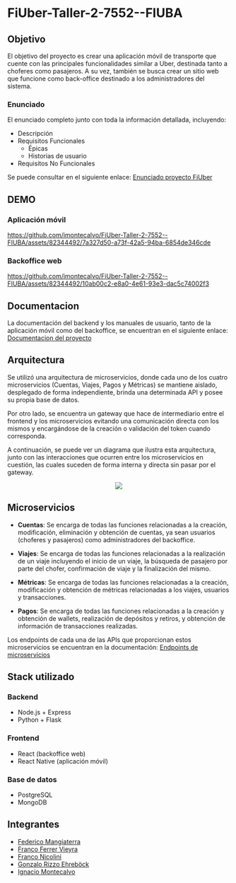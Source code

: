 # FiUber-Taller-2-7552--FIUBA

## Objetivo
El objetivo del proyecto es crear una aplicación móvil de transporte que cuente con las principales funcionalidades similar a Uber, destinada tanto a choferes como pasajeros.
A su vez, también se busca crear un sitio web que funcione como back-office destinado a los administradores del sistema.

### Enunciado
El enunciado completo junto con toda la información detallada, incluyendo:
* Descripción
* Requisitos Funcionales
  * Épicas 
  * Historias de usuario
* Requisitos No Funcionales

Se puede consultar en el siguiente enlace: [Enunciado proyecto FiUber](https://taller-de-programacion-2.github.io/tasks/statement/2022/2/enunciado/)


## DEMO
### Aplicación móvil
https://github.com/imontecalvo/FiUber-Taller-2-7552--FIUBA/assets/82344492/7a327d50-a73f-42a5-94ba-6854de346cde

### Backoffice web
https://github.com/imontecalvo/FiUber-Taller-2-7552--FIUBA/assets/82344492/10ab00c2-e8a0-4e61-93e3-dac5c74002f3

## Documentacion
La documentación del backend y los manuales de usuario, tanto de la aplicación móvil como del backoffice, se encuentran en el siguiente enlace: [Documentacion del proyecto](https://fiubergrupo6.github.io/fiuber-documentacion)

## Arquitectura
Se utilizó una arquitectura de microservicios, donde cada uno de los cuatro microservicios (Cuentas, Viajes, Pagos y Métricas) se mantiene aislado, desplegado de forma independiente, brinda una determinada API y posee su propia base de datos.

Por otro lado, se encuentra un gateway que hace de intermediario entre el frontend y los microservicios evitando una comunicación directa con los mismos y encargándose de la creación o validación del token cuando corresponda.

A continuación, se puede ver un diagrama que ilustra esta arquitectura, junto con las interacciones que ocurren entre los microservicios en cuestión, las cuales suceden de forma interna y directa sin pasar por el gateway.

<p align="center">
  <img src="https://github.com/imontecalvo/FiUber-Taller-2-7552--FIUBA/assets/82344492/90b5841b-380f-463c-b11e-7e73a050cfa4" />
</p>

## Microservicios
* **Cuentas**: Se encarga de todas las funciones relacionadas a la creación, modificación, eliminación y obtención de cuentas, ya sean usuarios (choferes y pasajeros) como administradores del backoffice.
  
* **Viajes**: Se encarga de todas las funciones relacionadas a la realización de un viaje incluyendo el inicio de un viaje, la búsqueda de pasajero por parte del chofer, confirmación de viaje y la finalización del mismo.
  
* **Métricas**: Se encarga de todas las funciones relacionadas a la creación, modificación y obtención de métricas relacionadas a los viajes, usuarios y transacciones.
  
* **Pagos**: Se encarga de todas las funciones relacionadas a la creación y obtención de wallets, realización de depósitos y retiros, y obtención de información de transacciones realizadas.


Los endpoints de cada una de las APIs que proporcionan estos microservicios se encuentran en la documentación: [Endpoints de microservicios](https://fiubergrupo6.github.io/fiuber-documentacion/pages/backend-doc.html)

## Stack utilizado
### Backend
* Node.js + Express
* Python + Flask
  
### Frontend
* React (backoffice web)
* React Native (aplicación móvil)
  
### Base de datos
* PostgreSQL
* MongoDB

## Integrantes
* [Federico Mangiaterra](https://github.com/fedemangiaterra)
* [Franco Ferrer Vieyra](https://github.com/francoferrerv)
* [Franco Nicolini](https://github.com/franconicolini1)
* [Gonzalo Rizzo Ehreböck](https://github.com/grizzoeh)
* [Ignacio Montecalvo](https://github.com/imontecalvo)

